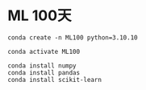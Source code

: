 # ML 100天

```
conda create -n ML100 python=3.10.10
```

```
conda activate ML100
```

```
conda install numpy
conda install pandas
conda install scikit-learn
```

